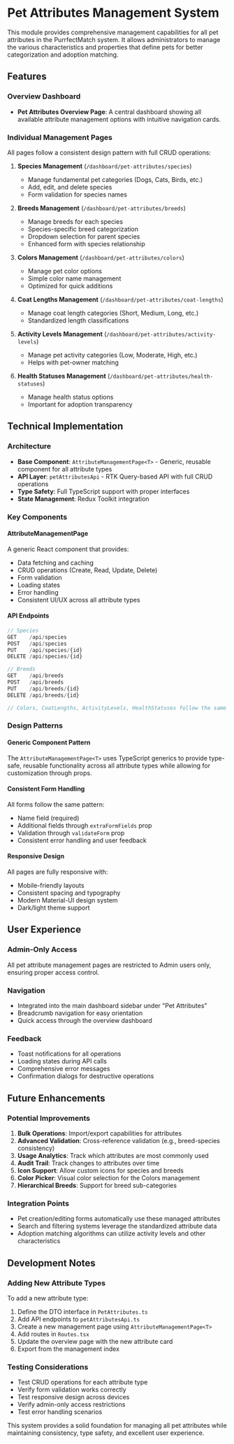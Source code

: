 # Pet Attributes Management System

This module provides comprehensive management capabilities for all pet attributes in the PurrfectMatch system. It allows administrators to manage the various characteristics and properties that define pets for better categorization and adoption matching.

## Features

### Overview Dashboard
- **Pet Attributes Overview Page**: A central dashboard showing all available attribute management options with intuitive navigation cards.

### Individual Management Pages
All pages follow a consistent design pattern with full CRUD operations:

1. **Species Management** (`/dashboard/pet-attributes/species`)
   - Manage fundamental pet categories (Dogs, Cats, Birds, etc.)
   - Add, edit, and delete species
   - Form validation for species names

2. **Breeds Management** (`/dashboard/pet-attributes/breeds`)
   - Manage breeds for each species
   - Species-specific breed categorization
   - Dropdown selection for parent species
   - Enhanced form with species relationship

3. **Colors Management** (`/dashboard/pet-attributes/colors`)
   - Manage pet color options
   - Simple color name management
   - Optimized for quick additions

4. **Coat Lengths Management** (`/dashboard/pet-attributes/coat-lengths`)
   - Manage coat length categories (Short, Medium, Long, etc.)
   - Standardized length classifications

5. **Activity Levels Management** (`/dashboard/pet-attributes/activity-levels`)
   - Manage pet activity categories (Low, Moderate, High, etc.)
   - Helps with pet-owner matching

6. **Health Statuses Management** (`/dashboard/pet-attributes/health-statuses`)
   - Manage health status options
   - Important for adoption transparency

## Technical Implementation

### Architecture
- **Base Component**: `AttributeManagementPage<T>` - Generic, reusable component for all attribute types
- **API Layer**: `petAttributesApi` - RTK Query-based API with full CRUD operations
- **Type Safety**: Full TypeScript support with proper interfaces
- **State Management**: Redux Toolkit integration

### Key Components

#### AttributeManagementPage
A generic React component that provides:
- Data fetching and caching
- CRUD operations (Create, Read, Update, Delete)
- Form validation
- Loading states
- Error handling
- Consistent UI/UX across all attribute types

#### API Endpoints
```typescript
// Species
GET    /api/species
POST   /api/species
PUT    /api/species/{id}
DELETE /api/species/{id}

// Breeds
GET    /api/breeds
POST   /api/breeds
PUT    /api/breeds/{id}
DELETE /api/breeds/{id}

// Colors, CoatLengths, ActivityLevels, HealthStatuses follow the same pattern
```

### Design Patterns

#### Generic Component Pattern
The `AttributeManagementPage<T>` uses TypeScript generics to provide type-safe, reusable functionality across all attribute types while allowing for customization through props.

#### Consistent Form Handling
All forms follow the same pattern:
- Name field (required)
- Additional fields through `extraFormFields` prop
- Validation through `validateForm` prop
- Consistent error handling and user feedback

#### Responsive Design
All pages are fully responsive with:
- Mobile-friendly layouts
- Consistent spacing and typography
- Modern Material-UI design system
- Dark/light theme support

## User Experience

### Admin-Only Access
All pet attribute management pages are restricted to Admin users only, ensuring proper access control.

### Navigation
- Integrated into the main dashboard sidebar under "Pet Attributes"
- Breadcrumb navigation for easy orientation
- Quick access through the overview dashboard

### Feedback
- Toast notifications for all operations
- Loading states during API calls
- Comprehensive error messages
- Confirmation dialogs for destructive operations

## Future Enhancements

### Potential Improvements
1. **Bulk Operations**: Import/export capabilities for attributes
2. **Advanced Validation**: Cross-reference validation (e.g., breed-species consistency)
3. **Usage Analytics**: Track which attributes are most commonly used
4. **Audit Trail**: Track changes to attributes over time
5. **Icon Support**: Allow custom icons for species and breeds
6. **Color Picker**: Visual color selection for the Colors management
7. **Hierarchical Breeds**: Support for breed sub-categories

### Integration Points
- Pet creation/editing forms automatically use these managed attributes
- Search and filtering systems leverage the standardized attribute data
- Adoption matching algorithms can utilize activity levels and other characteristics

## Development Notes

### Adding New Attribute Types
To add a new attribute type:

1. Define the DTO interface in `PetAttributes.ts`
2. Add API endpoints to `petAttributesApi.ts`
3. Create a new management page using `AttributeManagementPage<T>`
4. Add routes in `Routes.tsx`
5. Update the overview page with the new attribute card
6. Export from the management index

### Testing Considerations
- Test CRUD operations for each attribute type
- Verify form validation works correctly
- Test responsive design across devices
- Verify admin-only access restrictions
- Test error handling scenarios

This system provides a solid foundation for managing all pet attributes while maintaining consistency, type safety, and excellent user experience.
